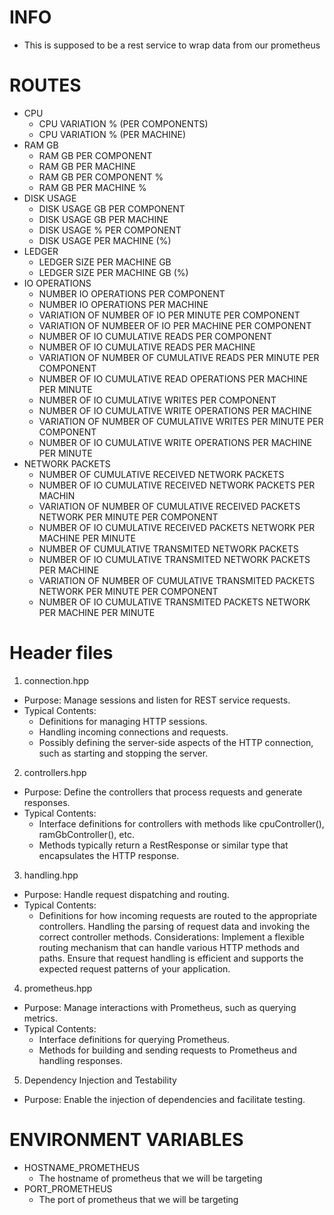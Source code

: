 # INFO
- This is supposed to be a rest service to wrap data from our prometheus
# ROUTES
- CPU
  - CPU VARIATION % (PER COMPONENTS)
  - CPU VARIATION % (PER MACHINE)
- RAM GB
  - RAM GB PER COMPONENT
  - RAM GB PER MACHINE
  - RAM GB PER COMPONENT %
  - RAM GB PER MACHINE %
- DISK USAGE
  - DISK USAGE GB PER COMPONENT
  - DISK USAGE GB PER MACHINE
  - DISK USAGE % PER COMPONENT
  - DISK USAGE PER MACHINE (%)
- LEDGER
  - LEDGER SIZE PER MACHINE GB
  - LEDGER SIZE PER MACHINE GB (%)
- IO OPERATIONS 
  - NUMBER IO OPERATIONS PER COMPONENT
  - NUMBER IO OPERATIONS PER MACHINE
  - VARIATION OF NUMBER OF IO PER MINUTE PER COMPONENT
  - VARIATION OF NUMBEER OF IO PER MACHINE PER COMPONENT
  - NUMBER OF IO CUMULATIVE READS PER COMPONENT
  - NUMBER OF IO CUMULATIVE READS PER MACHINE
  - VARIATION OF NUMBER OF CUMULATIVE READS PER MINUTE PER COMPONENT
  - NUMBER OF IO CUMULATIVE READ OPERATIONS PER MACHINE PER MINUTE
  - NUMBER OF IO CUMULATIVE WRITES PER COMPONENT
  - NUMBER OF IO CUMULATIVE WRITE OPERATIONS PER MACHINE
  - VARIATION OF NUMBER OF CUMULATIVE WRITES PER MINUTE PER COMPONENT
  - NUMBER OF IO CUMULATIVE WRITE OPERATIONS PER MACHINE PER MINUTE
- NETWORK PACKETS
  - NUMBER OF CUMULATIVE RECEIVED NETWORK PACKETS
  - NUMBER OF IO CUMULATIVE RECEIVED NETWORK PACKETS PER MACHIN
  - VARIATION OF NUMBER OF CUMULATIVE RECEIVED PACKETS NETWORK PER MINUTE PER COMPONENT
  - NUMBER OF IO CUMULATIVE RECEIVED PACKETS NETWORK PER MACHINE PER MINUTE
  - NUMBER OF CUMULATIVE TRANSMITED NETWORK PACKETS
  - NUMBER OF IO CUMULATIVE TRANSMITED NETWORK PACKETS PER MACHINE
  - VARIATION OF NUMBER OF CUMULATIVE TRANSMITED PACKETS NETWORK PER MINUTE PER COMPONENT
  - NUMBER OF IO CUMULATIVE TRANSMITED PACKETS NETWORK PER MACHINE PER MINUTE
# Header files
1. connection.hpp
- Purpose: Manage sessions and listen for REST service requests.
- Typical Contents:
  - Definitions for managing HTTP sessions.
  - Handling incoming connections and requests.
  - Possibly defining the server-side aspects of the HTTP connection, such as starting and stopping the server.
2. controllers.hpp
- Purpose: Define the controllers that process requests and generate responses.
- Typical Contents:
  - Interface definitions for controllers with methods like cpuController(), ramGbController(), etc.
  - Methods typically return a RestResponse or similar type that encapsulates the HTTP response.
3. handling.hpp
- Purpose: Handle request dispatching and routing.
- Typical Contents:
  - Definitions for how incoming requests are routed to the appropriate controllers.
    Handling the parsing of request data and invoking the correct controller methods.
    Considerations: Implement a flexible routing mechanism that can handle various HTTP methods and paths. Ensure that request handling is efficient and supports the expected request patterns of your application.
4. prometheus.hpp
- Purpose: Manage interactions with Prometheus, such as querying metrics.
- Typical Contents:
  - Interface definitions for querying Prometheus.
  - Methods for building and sending requests to Prometheus and handling responses.
5. Dependency Injection and Testability
- Purpose: Enable the injection of dependencies and facilitate testing.
# ENVIRONMENT VARIABLES
- HOSTNAME_PROMETHEUS
  - The hostname of prometheus that we will be targeting
- PORT_PROMETHEUS
  - The port of prometheus that we will be targeting